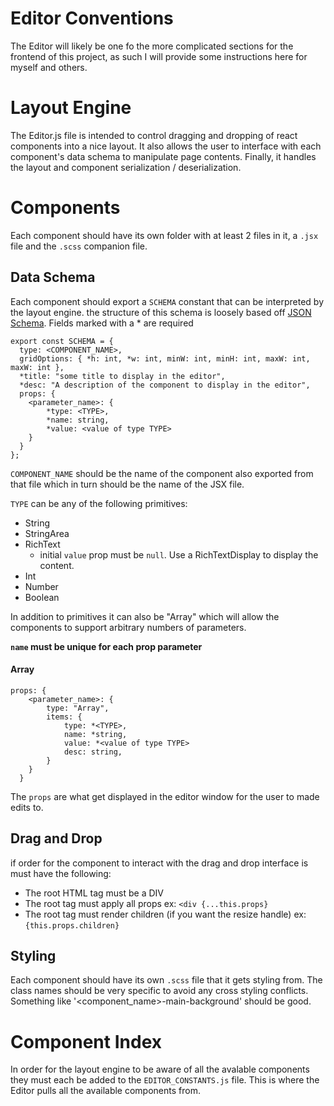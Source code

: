 # Editor Conventions
The Editor will likely be one fo the more complicated sections for the frontend of this project, as such I will provide
some instructions here for myself and others.

# Layout Engine
The Editor.js file is intended to control dragging and dropping of react components into a nice layout.
It also allows the user to interface with each component's data schema to manipulate page contents. Finally, it handles
the layout and component serialization / deserialization.

# Components
Each component should have its own folder with at least 2 files in it, a `.jsx` file and the `.scss` companion file. 

## Data Schema
Each component should export a `SCHEMA` constant that can be interpreted by the layout engine. the structure of
this schema is loosely based off [JSON Schema](https://json-schema.org/). Fields marked with a * are required

    export const SCHEMA = {
      type: <COMPONENT_NAME>,
      gridOptions: { *h: int, *w: int, minW: int, minH: int, maxW: int, maxW: int },
      *title: "some title to display in the editor",
      *desc: "A description of the component to display in the editor",
      props: {
        <parameter_name>: {
            *type: <TYPE>,
            *name: string,
            *value: <value of type TYPE>
        }
      }
    };
    
`COMPONENT_NAME` should be the name of the component also exported from that file which in turn should be the name of the JSX file.

`TYPE` can be any of the following primitives:

 - String
 - StringArea
 - RichText 
    - initial `value` prop must be `null`. Use a RichTextDisplay to display the content.
 - Int
 - Number
 - Boolean

 In addition to primitives it can also be "Array" which will allow the components to support arbitrary numbers of parameters.

**`name` must be unique for each prop parameter**

#### Array
    props: {
        <parameter_name>: {
            type: "Array",
            items: {
                type: *<TYPE>,
                name: *string,
                value: *<value of type TYPE>
                desc: string,
            }
        }
      }
      
The `props` are what get displayed in the editor window for the user to made edits to.

## Drag and Drop
if order for the component to interact with the drag and drop interface is must have the following:

 - The root HTML tag must be a DIV
 - The root tag must apply all props ex: `<div {...this.props}`
 - The root tag must render children (if you want the resize handle) ex: `{this.props.children}`

## Styling
Each component should have its own `.scss` file that it gets styling from. The class names should be very specific to
avoid any cross styling conflicts. Something like '<component_name>-main-background' should be good.

# Component Index
In order for the layout engine to be aware of all the avalable components they must each be added to the `EDITOR_CONSTANTS.js`
file. This is where the Editor pulls all the available components from.